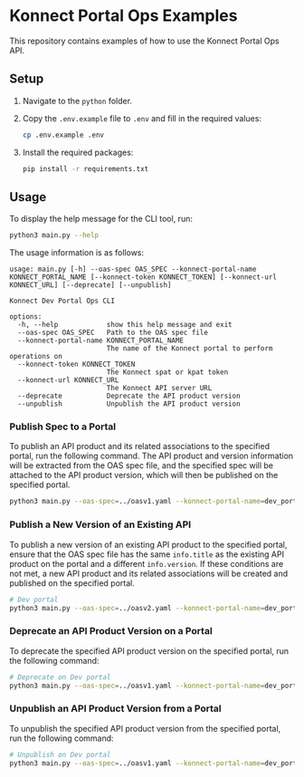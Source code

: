 # Konnect Portal Ops Examples

This repository contains examples of how to use the Konnect Portal Ops API.

## Setup

1. Navigate to the `python` folder.
2. Copy the `.env.example` file to `.env` and fill in the required values:

    ```bash
    cp .env.example .env
    ```

3. Install the required packages:

    ```bash
    pip install -r requirements.txt
    ```

## Usage

To display the help message for the CLI tool, run:

```bash
python3 main.py --help
```

The usage information is as follows:

```
usage: main.py [-h] --oas-spec OAS_SPEC --konnect-portal-name KONNECT_PORTAL_NAME [--konnect-token KONNECT_TOKEN] [--konnect-url KONNECT_URL] [--deprecate] [--unpublish]

Konnect Dev Portal Ops CLI

options:
  -h, --help            show this help message and exit
  --oas-spec OAS_SPEC   Path to the OAS spec file
  --konnect-portal-name KONNECT_PORTAL_NAME
                        The name of the Konnect portal to perform operations on
  --konnect-token KONNECT_TOKEN
                        The Konnect spat or kpat token
  --konnect-url KONNECT_URL
                        The Konnect API server URL
  --deprecate           Deprecate the API product version
  --unpublish           Unpublish the API product version
```

### Publish Spec to a Portal

To publish an API product and its related associations to the specified portal, run the following command. The API product and version information will be extracted from the OAS spec file, and the specified spec will be attached to the API product version, which will then be published on the specified portal.

```bash
python3 main.py --oas-spec=../oasv1.yaml --konnect-portal-name=dev_portal
```

### Publish a New Version of an Existing API

To publish a new version of an existing API product to the specified portal, ensure that the OAS spec file has the same `info.title` as the existing API product on the portal and a different `info.version`. If these conditions are not met, a new API product and its related associations will be created and published on the specified portal.

```bash
# Dev portal
python3 main.py --oas-spec=../oasv2.yaml --konnect-portal-name=dev_portal
```

### Deprecate an API Product Version on a Portal

To deprecate the specified API product version on the specified portal, run the following command:

```bash
# Deprecate on Dev portal
python3 main.py --oas-spec=../oasv1.yaml --konnect-portal-name=dev_portal --deprecate
```

### Unpublish an API Product Version from a Portal

To unpublish the specified API product version from the specified portal, run the following command:

```bash
# Unpublish on Dev portal
python3 main.py --oas-spec=../oasv1.yaml --konnect-portal-name=dev_portal --unpublish
```
